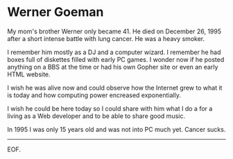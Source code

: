 # Werner Goeman #####################################################

My mom's brother Werner only became 41. He died on December 26, 1995
after a short intense battle with lung cancer. He was a heavy smoker.

I remember him mostly as a DJ and a computer wizard. I remember he
had boxes full of diskettes filled with early PC games. I wonder now
if he posted anything on a BBS at the time or had his own Gopher site
or even an early HTML website.

I wish he was alive now and could observe how the Internet grew to
what it is today and how computing power encreased exponentially.

I wish he could be here today so I could share with him what I do a
for a living as a Web developer and to be able to share good music.

In 1995 I was only 15 years old and was not into PC much yet. Cancer
sucks.

---
EOF.
